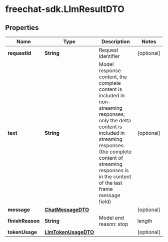 # freechat-sdk.LlmResultDTO

## Properties

Name | Type | Description | Notes
------------ | ------------- | ------------- | -------------
**requestId** | **String** | Request identifier | [optional] 
**text** | **String** | Model response content, the complete content is included in non-streaming responses; only the delta content is included in streaming responses (the complete content of streaming responses is in the content of the last frame message field) | [optional] 
**message** | [**ChatMessageDTO**](ChatMessageDTO.md) |  | [optional] 
**finishReason** | **String** | Model end reason: stop | length | tool_execution | content_filter | [optional] 
**tokenUsage** | [**LlmTokenUsageDTO**](LlmTokenUsageDTO.md) |  | [optional] 


